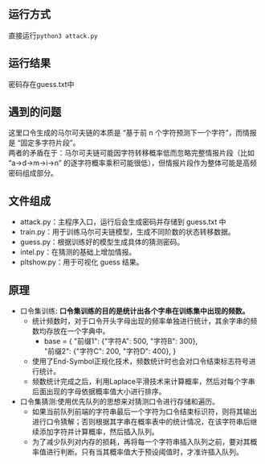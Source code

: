 ## 运行方式
直接运行` python3 attack.py `

## 运行结果
密码存在guess.txt中

## 遇到的问题
这里口令生成的马尔可夫链的本质是 “基于前 n 个字符预测下一个字符”，而情报是 “固定多字符片段”。\
两者的矛盾在于：马尔可夫链可能因字符转移概率低而忽略完整情报片段（比如 “a→d→m→i→n” 的逐字符概率乘积可能很低），但情报片段作为整体可能是高频密码组成部分。

## 文件组成
- attack.py：主程序入口，运行后会生成密码并存储到 guess.txt 中
- train.py：用于训练马尔可夫链模型，生成不同阶数的状态转移数据。
- guess.py：根据训练好的模型生成具体的猜测密码。
- intel.py：在猜测的基础上增加情报。
- pltshow.py：用于可视化 guess 结果。

## 原理
- 口令集训练: **口令集训练的目的是统计出各个字串在训练集中出现的频数。**
    - 统计频数时，对于口令开头字母出现的频率单独进行统计，其余字串的频数均存放在一个字典中。
        - base = {
    "前缀1": {"字符A": 500, "字符B": 300},\
    "前缀2": {"字符C": 200, "字符D": 400},
}
    - 使用了End-Symbol正规化技术，频数统计时也会对口令结束标志符号进行统计。
    - 频数统计完成之后，利用Laplace平滑技术来计算概率，然后对每个字串后面出现的字母依据概率值大小进行排序。
- 口令集猜测:使用优先队列的思想来对猜测口令进行存储和遍历。
    - 如果当前队列前端的字符串最后一个字符为口令结束标识符，则将其输出进行口令猜解；否则根据其字串在概率表中的统计情况，在该字符串后继续添加字符并计算概率，然后插入队列。
    - 为了减少队列对内存的损耗，再将每一个字符串插入队列之前，要对其概率值进行判断。只有当其概率值大于预设阈值时，才准许插入队列。